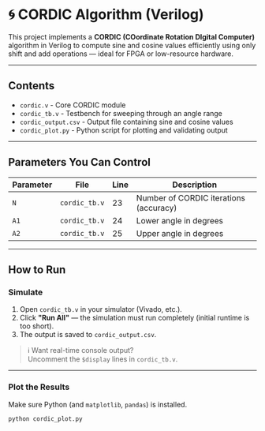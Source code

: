 # 🌀 CORDIC Algorithm (Verilog)

This project implements a **CORDIC (COordinate Rotation DIgital Computer)** algorithm in Verilog to compute sine and cosine values efficiently using only shift and add operations — ideal for FPGA or low-resource hardware.

---

## Contents

- `cordic.v` - Core CORDIC module
- `cordic_tb.v` - Testbench for sweeping through an angle range
- `cordic_output.csv` - Output file containing sine and cosine values
- `cordic_plot.py` - Python script for plotting and validating output

---

## Parameters You Can Control

| Parameter | File         | Line | Description                                |
|-----------|--------------|------|--------------------------------------------|
| `N`       | `cordic_tb.v`| 23   | Number of CORDIC iterations (accuracy)     |
| `A1`      | `cordic_tb.v`| 24   | Lower angle in degrees                     |
| `A2`      | `cordic_tb.v`| 25   | Upper angle in degrees                     |

---

## How to Run

### Simulate

1. Open `cordic_tb.v` in your simulator (Vivado, etc.).
2. Click **"Run All"** — the simulation must run completely (initial runtime is too short).
3. The output is saved to `cordic_output.csv`.

> ℹ️ Want real-time console output?  
> Uncomment the `$display` lines in `cordic_tb.v`.

---

### Plot the Results

Make sure Python (and `matplotlib`, `pandas`) is installed.

```bash
python cordic_plot.py

